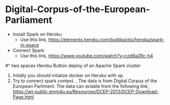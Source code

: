# Digital-Corpus-of-the-European-Parliament
- Install Spark on Heroku
  - Use this link, https://elements.heroku.com/buildpacks/heroku/spark-in-space
- Connect Spark
  - Use this link, https://www.youtube.com/watch?v=czd9a2Rc-h4
   
#^ two spaces
Heroku Button deploy of an Apache Spark cluster
1) Intially you should intialize docker on Heruko with sp.
2) Try to connect spark context. . The data is from Digital Corpus of the European Parliment.  The data can aviable from the following link, https://wt-public.emm4u.eu/Resources/DCEP-2013/DCEP-Download-Page.html

